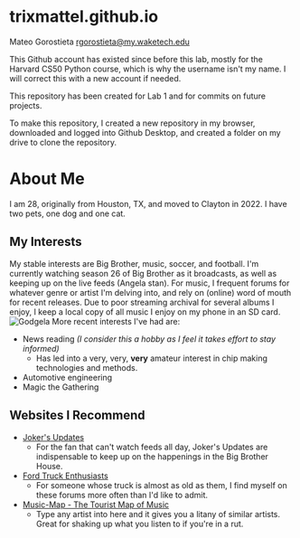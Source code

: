 # trixmattel.github.io


Mateo Gorostieta
rgorostieta@my.waketech.edu


This Github account has existed since before this lab, mostly for the Harvard CS50 Python course, which is why the username isn't my name. I will correct this with a new account if needed.


This repository has been created for Lab 1 and for commits on future projects.


To make this repository, I created a new repository in my browser, downloaded and logged into Github Desktop, and created a folder on my drive to clone the repository.

# About Me
I am 28, originally from Houston, TX, and moved to Clayton in 2022. I have two pets, one dog and one cat.
## My Interests
My stable interests are Big Brother, music, soccer, and football. I'm currently watching season 26 of Big Brother as it broadcasts, as well as keeping up on the live feeds (Angela stan). For music, I frequent forums for whatever genre or artist I'm delving into, and rely on (online) word of mouth for recent releases. Due to poor streaming archival for several albums I enjoy, I keep a local copy of all music I enjoy on my phone in an SD card.  
![Godgela](https://static.wikia.nocookie.net/bigbrother/images/3/3b/US26_Angela_Large.jpg/revision/latest?cb=20240724000606)
More recent interests I've had are:
* News reading *(I consider this a hobby as I feel it takes effort to stay informed)*  
  * Has led into a very, very, **very** amateur interest in chip making technologies and methods.
 * Automotive engineering
 * Magic the Gathering
## Websites I Recommend

* [Joker's Updates](https://forums.jokersupdates.com/ubbthreads/quickview/bbupdates.php) 
  * For the fan that can't watch feeds all day, Joker's Updates are indispensable to keep up on the happenings in the Big Brother House.
* [Ford Truck Enthusiasts](https://www.ford-trucks.com/) 
  * For someone whose truck is almost as old as them, I find myself on these forums more often than I'd like to admit. 
* [Music-Map - The Tourist Map of Music](http://www.music-map.com)
	 * Type any artist into here and it gives you a litany of similar artists. Great for shaking up what you listen to if you're in a rut.